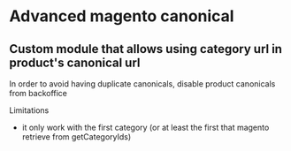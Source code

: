 <h1>Advanced magento canonical</h1>

<h2>Custom module that allows using category url in product's canonical url</h2>

In order to avoid having duplicate canonicals, disable product canonicals from backoffice

Limitations
- it only work with the first category (or at least the first that magento retrieve from getCategoryIds)
